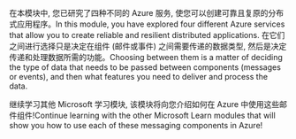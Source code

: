 <span data-ttu-id="abd1d-101">在本模块中, 您已研究了四种不同的 Azure 服务, 使您可以创建可靠且复原的分布式应用程序。</span><span class="sxs-lookup"><span data-stu-id="abd1d-101">In this module, you have explored four different Azure services that allow you to create reliable and resilient distributed applications.</span></span> <span data-ttu-id="abd1d-102">在它们之间进行选择只是决定在组件 (邮件或事件) 之间需要传递的数据类型, 然后是决定传递和处理数据所需的功能。</span><span class="sxs-lookup"><span data-stu-id="abd1d-102">Choosing between them is a matter of deciding the type of data that needs to be passed between components (messages or events), and then what features you need to deliver and process the data.</span></span>

<span data-ttu-id="abd1d-103">继续学习其他 Microsoft 学习模块, 该模块将向您介绍如何在 Azure 中使用这些邮件组件!</span><span class="sxs-lookup"><span data-stu-id="abd1d-103">Continue learning with the other Microsoft Learn modules that will show you how to use each of these messaging components in Azure!</span></span>